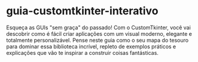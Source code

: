 # guia-customtkinter-interativo
Esqueça as GUIs "sem graça" do passado! Com o CustomTkinter, você vai descobrir como é fácil criar aplicações com um visual moderno, elegante e totalmente personalizável. Pense neste guia como o seu mapa do tesouro para dominar essa biblioteca incrível, repleto de exemplos práticos e explicações que vão te inspirar a construir coisas fantásticas.  
